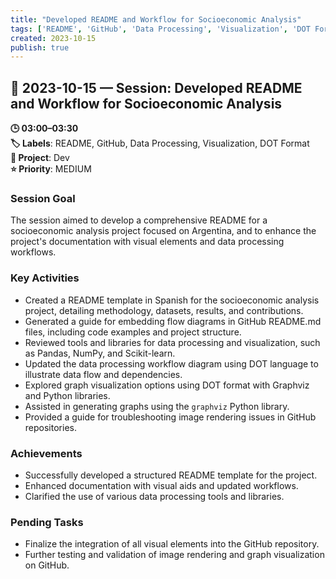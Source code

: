 ```yaml
---
title: "Developed README and Workflow for Socioeconomic Analysis"
tags: ['README', 'GitHub', 'Data Processing', 'Visualization', 'DOT Format']
created: 2023-10-15
publish: true
---
```


## 📅 2023-10-15 — Session: Developed README and Workflow for Socioeconomic Analysis

**🕒 03:00–03:30**  
**🏷️ Labels**: README, GitHub, Data Processing, Visualization, DOT Format  
**📂 Project**: Dev  
**⭐ Priority**: MEDIUM  


### Session Goal
The session aimed to develop a comprehensive README for a socioeconomic analysis project focused on Argentina, and to enhance the project's documentation with visual elements and data processing workflows.

### Key Activities
- Created a README template in Spanish for the socioeconomic analysis project, detailing methodology, datasets, results, and contributions.
- Generated a guide for embedding flow diagrams in GitHub README.md files, including code examples and project structure.
- Reviewed tools and libraries for data processing and visualization, such as Pandas, NumPy, and Scikit-learn.
- Updated the data processing workflow diagram using DOT language to illustrate data flow and dependencies.
- Explored graph visualization options using DOT format with Graphviz and Python libraries.
- Assisted in generating graphs using the `graphviz` Python library.
- Provided a guide for troubleshooting image rendering issues in GitHub repositories.

### Achievements
- Successfully developed a structured README template for the project.
- Enhanced documentation with visual aids and updated workflows.
- Clarified the use of various data processing tools and libraries.

### Pending Tasks
- Finalize the integration of all visual elements into the GitHub repository.
- Further testing and validation of image rendering and graph visualization on GitHub.
